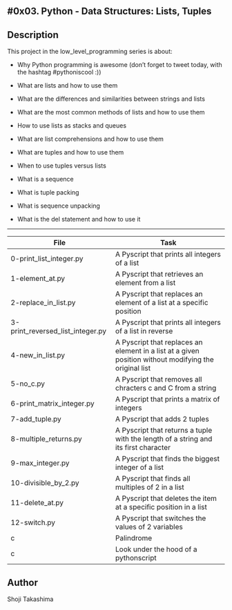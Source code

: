 #0x03. Python - Data Structures: Lists, Tuples
---
## Description

This project in the low_level_programming series is about:

* Why Python programming is awesome (don’t forget to tweet today, with the hashtag #pythoniscool :))

* What are lists and how to use them

* What are the differences and similarities between strings and lists

* What are the most common methods of lists and how to use them

* How to use lists as stacks and queues

* What are list comprehensions and how to use them

* What are tuples and how to use them

* When to use tuples versus lists

* What is a sequence

* What is tuple packing

* What is sequence unpacking

* What is the del statement and how to use it

---
File|Task
---|---
0-print_list_integer.py | A Pyscript that prints all integers of a list
1-element_at.py | A Pyscript that retrieves an element from a list
2-replace_in_list.py | A Pyscript that replaces an element of a list at a specific position
3-print_reversed_list_integer.py | A Pyscript that prints all integers of a list in reverse
4-new_in_list.py | A Pyscript that replaces an element in a list at a given position without modifying the original list
5-no_c.py | A Pyscript that removes all chracters c and C from a string
6-print_matrix_integer.py | A Pyscript that prints a matrix of integers
7-add_tuple.py | A Pyscript that adds 2 tuples
8-multiple_returns.py | A Pyscript that returns a tuple with the length of a string and its first character
9-max_integer.py | A Pyscript that finds the biggest integer of a list
10-divisible_by_2.py | A Pyscript that finds all multiples of 2 in a list
11-delete_at.py | A Pyscript that deletes the item at a specific position in a list
12-switch.py | A Pyscript that switches the values of 2 variables
c | Palindrome
c | Look under the hood of a pythonscript

## Author
 Shoji Takashima
